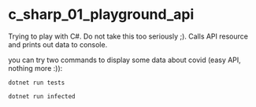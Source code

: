 # c_sharp_01_playground_api
Trying to play with C#. Do not take this too seriously ;). Calls API resource and prints out data to console.

you can try two commands to display some data about covid (easy API, nothing more :)):

```
dotnet run tests
```

```
dotnet run infected
```
